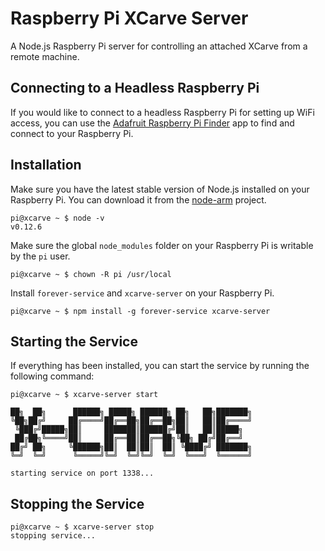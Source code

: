 # Raspberry Pi XCarve Server
A Node.js Raspberry Pi server for controlling an attached XCarve from a remote machine.

## Connecting to a Headless Raspberry Pi

If you would like to connect to a headless Raspberry Pi for setting up WiFi access, you can use the
[Adafruit Raspberry Pi Finder](https://learn.adafruit.com/the-adafruit-raspberry-pi-finder) app to find and
connect to your Raspberry Pi.

## Installation

Make sure you have the latest stable version of Node.js installed on your Raspberry Pi. You can download
it from the [node-arm](http://node-arm.herokuapp.com/) project.

```
pi@xcarve ~ $ node -v
v0.12.6
```

Make sure the global `node_modules` folder on your Raspberry Pi is writable by the `pi` user.

```
pi@xcarve ~ $ chown -R pi /usr/local
```

Install `forever-service` and `xcarve-server` on your Raspberry Pi.

```
pi@xcarve ~ $ npm install -g forever-service xcarve-server
```

## Starting the Service

If everything has been installed, you can start the service by running the following command:

```
pi@xcarve ~ $ xcarve-server start

██╗  ██╗      ██████╗ █████╗ ██████╗ ██╗   ██╗███████╗
╚██╗██╔╝     ██╔════╝██╔══██╗██╔══██╗██║   ██║██╔════╝
 ╚███╔╝█████╗██║     ███████║██████╔╝██║   ██║█████╗
 ██╔██╗╚════╝██║     ██╔══██║██╔══██╗╚██╗ ██╔╝██╔══╝
██╔╝ ██╗     ╚██████╗██║  ██║██║  ██║ ╚████╔╝ ███████╗
╚═╝  ╚═╝      ╚═════╝╚═╝  ╚═╝╚═╝  ╚═╝  ╚═══╝  ╚══════╝

starting service on port 1338...
```
## Stopping the Service

```
pi@xcarve ~ $ xcarve-server stop
stopping service...
```
